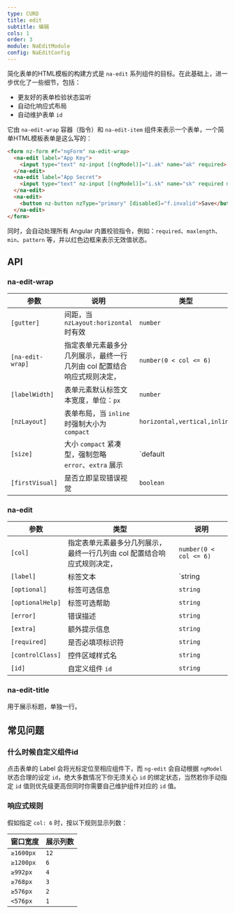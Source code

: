 ```yaml
---
type: CURD
title: edit
subtitle: 编辑
cols: 1
order: 3
module: NaEditModule
config: NaEditConfig
---
```


简化表单的HTML模板的构建方式是 `na-edit` 系列组件的目标。在此基础上，进一步优化了一些细节，包括：

- 更友好的表单检验状态监听
- 自动化响应式布局
- 自动维护表单 `id`

它由 `na-edit-wrap` 容器（指令）和 `na-edit-item` 组件来表示一个表单，一个简单HTML模板表单是这么写的：

```html
<form nz-form #f="ngForm" na-edit-wrap>
  <na-edit label="App Key">
    <input type="text" nz-input [(ngModel)]="i.ak" name="ak" required>
  </na-edit>
  <na-edit label="App Secret">
    <input type="text" nz-input [(ngModel)]="i.sk" name="sk" required maxlength="32">
  </na-edit>
  <na-edit>
    <button nz-button nzType="primary" [disabled]="f.invalid">Save</button>
  </na-edit>
</form>
```

同时，会自动处理所有 Angular 内置校验指令，例如：`required`、`maxlength`、`min`、`pattern` 等，并以红色边框来表示无效值状态。

## API

### na-edit-wrap

参数 | 说明 | 类型 | 默认值
----|------|-----|------
`[gutter]` | 间距，当 `nzLayout:horizontal` 时有效 | `number` | `32`
`[na-edit-wrap]` | 指定表单元素最多分几列展示，最终一行几列由 col 配置结合响应式规则决定， | `number(0 < col <= 6)` | -
`[labelWidth]` | 表单元素默认标签文本宽度，单位：`px` | `number` | `150`
`[nzLayout]` | 表单布局，当 `inline` 时强制大小为 `compact` | `horizontal,vertical,inline` | `horizontal`
`[size]` | 大小 `compact` 紧凑型，强制忽略 `error`、`extra` 展示 | `default | compact` | `default`
`[firstVisual]` | 是否立即呈现错误视觉 | `boolean` | `false`

### na-edit

参数 | 类型 | 说明
----|------|-----
`[col]` | 指定表单元素最多分几列展示，最终一行几列由 col 配置结合响应式规则决定， | `number(0 < col <= 6)` | -
`[label]` | 标签文本 | `string | TemplateRef<any>` | -
`[optional]` | 标签可选信息 | `string` | -
`[optionalHelp]` | 标签可选帮助 | `string` | -
`[error]` | 错误描述 | `string` | -
`[extra]` | 额外提示信息 | `string` | -
`[required]` | 是否必填项标识符 | `string` | -
`[controlClass]` | 控件区域样式名 | `string` | -
`[id]` | 自定义组件 `id` | `string` | -

### na-edit-title

用于展示标题，单独一行。

## 常见问题

### 什么时候自定义组件id

点击表单的 Label 会将光标定位至相应组件下，而 `ng-edit` 会自动根据 `ngModel` 状态合理的设定 `id`，绝大多数情况下你无须关心 `id` 的绑定状态，当然若你手动指定 `id` 值则优先级更高但同时你需要自己维护组件对应的 `id` 值。

### 响应式规则

假如指定 `col: 6` 时，按以下规则显示列数：

| 窗口宽度  | 展示列数 |
| --------- | -------- |
| `≥1600px` | `12`     |
| `≥1200px` | `6`      |
| `≥992px`  | `4`      |
| `≥768px`  | `3`      |
| `≥576px`  | `2`      |
| `<576px`  | `1`      |
